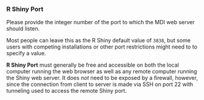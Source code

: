 ### R Shiny Port

Please provide the integer number of the port to which the
MDI web server should listen.

Most people can leave this as the R Shiny default value of <code>3838</code>,
but some users with competing installations or other port 
restrictions might need to to specify a value.

**R Shiny Port** must generally be free and accessible on both the 
local computer running the web browser as well as any remote computer
running the Shiny web server. It does _not_ need to
be exposed by a firewall, however, since
the connection from client to server is made via SSH on port 22
with tunneling used to access the remote Shiny port.
